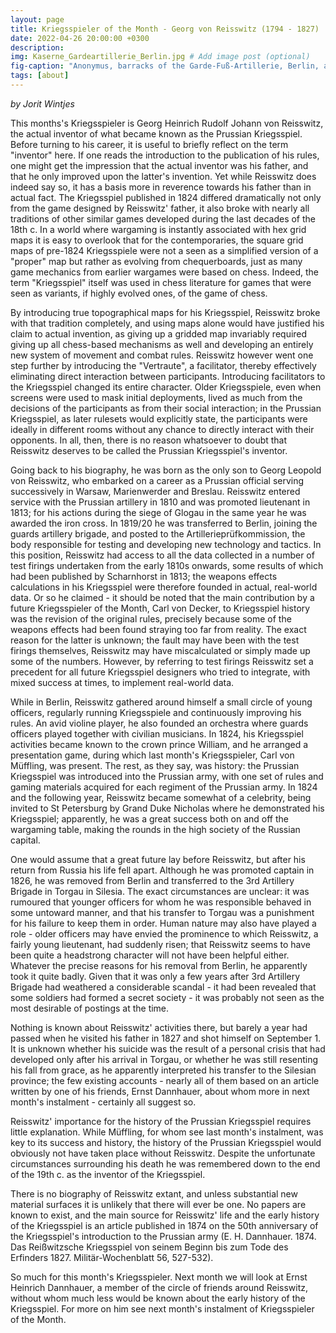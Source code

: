 ```yaml
---
layout: page
title: Kriegsspieler of the Month - Georg von Reisswitz (1794 - 1827)
date: 2022-04-26 20:00:00 +0300
description: 
img: Kaserne_Gardeartillerie_Berlin.jpg # Add image post (optional)
fig-caption: "Anonymus, barracks of the Garde-Fuß-Artillerie, Berlin, around 1830; Architekturmuseum der TU Berlin, Inv. Nr. 46084"  # Add figcaption (optional)
tags: [about]
---
```


*by Jorit Wintjes*

This months's Kriegsspieler is Georg Heinrich Rudolf Johann von Reisswitz, the actual inventor of what became known as the Prussian Kriegsspiel. Before turning to his career, it is useful to briefly reflect on the term "inventor" here. If one reads the introduction to the publication of his rules, one might get the impression that the actual inventor was his father, and that he only improved upon the latter's invention. Yet while Reisswitz does indeed say so, it has a basis more in reverence towards his father than in actual fact. The Kriegsspiel published in 1824 differed dramatically not only from the game designed by Reisswitz' father, it also broke with nearly all traditions of other similar games developed during the last decades of the 18th c. In a world where wargaming is instantly associated with hex grid maps it is easy to overlook that for the contemporaries, the square grid maps of pre-1824 Kriegsspiele were not a seen as a simplified version of a "proper" map but rather as evolving from chequerboards, just as many game mechanics from earlier wargames were based on chess. Indeed, the term "Kriegsspiel" itself was used in chess literature for games that were seen as variants, if highly evolved ones, of the game of chess. 

By introducing true topographical maps for his Kriegsspiel, Reisswitz broke with that tradition completely, and using maps alone would have justified his claim to actual invention, as giving up a gridded map invariably required giving up all chess-based mechanisms as well and developing an entirely new system of movement and combat rules. Reisswitz however went one step further by introducing the "Vertraute", a facilitator, thereby effectively eliminating direct interaction between participants. Introducing facilitators to the Kriegsspiel changed its entire character. Older Kriegsspiele, even when screens were used to mask initial deployments, lived as much from the decisions of the participants as from their social interaction; in the Prussian Kriegsspiel, as later rulesets would explicitly state, the participants were ideally in different rooms without any chance to directly interact with their opponents. In all, then, there is no reason whatsoever to doubt that Reisswitz deserves to be called the Prussian Kriegsspiel's inventor.

Going back to his biography, he was born as the only son to Georg Leopold von Reisswitz, who embarked on a career as a Prussian official serving successively in Warsaw, Marienwerder and Breslau. Reisswitz entered service with the Prussian artillery in 1810 and was promoted lieutenant in 1813; for his actions during the siege of Glogau in the same year he was awarded the iron cross. In 1819/20 he was transferred to Berlin, joining the guards artillery brigade, and posted to the Artillerieprüfkommission, the body responsible for testing and developing new technology and tactics. In this position, Reisswitz had access to all the data collected in a number of test firings undertaken from the early 1810s onwards, some results of which had been published by Scharnhorst in 1813; the weapons effects calculations in his Kriegsspiel were therefore founded in actual, real-world data. Or so he claimed - it should be noted that the main contribution by a future Kriegsspieler of the Month, Carl von Decker, to Kriegsspiel history was the revision of the original rules, precisely because some of the weapons effects had been found straying too far from reality. The exact reason for the latter is unknown; the fault may have been with the test firings themselves, Reisswitz may have miscalculated or simply made up some of the numbers. However, by referring to test firings Reisswitz set a precedent for all future Kriegsspiel designers who tried to integrate, with mixed success at times, to implement real-world data.

While in Berlin, Reisswitz gathered around himself a small circle of young officers, regularly running Kriegsspiele and continuously improving his rules. An avid violine player, he also founded an orchestra where guards officers played together with civilian musicians. In 1824, his Kriegsspiel activities became known to the crown prince William, and he arranged a presentation game, during which last month's Kriegsspieler, Carl von Müffling, was present. The rest, as they say, was history: the Prussian Kriegsspiel was introduced into the Prussian army, with one set of rules and gaming materials acquired for each regiment of the Prussian army. In 1824 and the following year, Reisswitz became somewhat of a celebrity, being invited to St Petersburg by Grand Duke Nicholas where he demonstrated his Kriegsspiel; apparently, he was a great success both on and off the wargaming table, making the rounds in the high society of the Russian capital. 

One would assume that a great future lay before Reisswitz, but after his return from Russia his life fell apart. Although he was promoted captain in 1826, he was removed from Berlin and transferred to the 3rd Artillery Brigade in Torgau in Silesia. The exact circumstances are unclear: it was rumoured that younger officers for whom he was responsible behaved in some untoward manner, and that his transfer to Torgau was a punishment for his failure to keep them in order. Human nature may also have played a role - older officers may have envied the prominence to which Reisswitz, a fairly young lieutenant, had suddenly risen; that Reisswitz seems to have been quite a headstrong character will not have been helpful either. Whatever the precise reasons for his removal from Berlin, he apparently took it quite badly. Given that it was only a few years after 3rd Artillery Brigade had weathered a considerable scandal - it had been revealed that some soldiers had formed a secret society - it was probably not seen as the most desirable of postings at the time. 

Nothing is known about Reisswitz' activities there, but barely a year had passed when he visited his father in 1827 and shot himself on September 1. It is unknown whether his suicide was the result of a personal crisis that had developed only after his arrival in Torgau, or whether he was still resenting his fall from grace, as he apparently interpreted his transfer to the Silesian province; the few existing accounts - nearly all of them based on an article written by one of his friends, Ernst Dannhauer, about whom more in next month's instalment - certainly all suggest so. 

Reisswitz' importance for the history of the Prussian Kriegsspiel requires little explanation. While Müffling, for whom see last month's instalment, was key to its success and history, the history of the Prussian Kriegsspiel would obviously not have taken place without Reisswitz. Despite the unfortunate circumstances surrounding his death he was remembered down to the end of the 19th c. as the inventor of the Kriegsspiel.

There is no biography of Reisswitz extant, and unless substantial new material surfaces it is unlikely that there will ever be one. No papers are known to exist, and the main source for Reisswitz' life and the early history of the Kriegsspiel is an article published in 1874 on the 50th anniversary of the Kriegsspiel's introduction to the Prussian army (E. H. Dannhauer. 1874. Das Reißwitzsche Kriegsspiel von seinem Beginn bis zum Tode des Erfinders 1827. Militär-Wochenblatt 56, 527-532).

So much for this month's Kriegsspieler. Next month we will look at Ernst Heinrich Dannhauer, a member of the circle of friends around Reisswitz, without whom much less would be known about the early history of the Kriegsspiel. For more on him see next month's instalment of Kriegsspieler of the Month.
